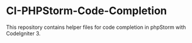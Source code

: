 # CI-PHPStorm-Code-Completion
This repository contains helper files for code completion in phpStorm with CodeIgniter 3.
